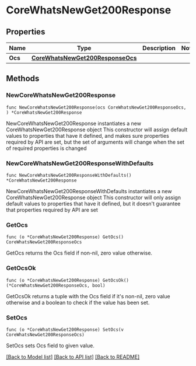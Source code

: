# CoreWhatsNewGet200Response

## Properties

Name | Type | Description | Notes
------------ | ------------- | ------------- | -------------
**Ocs** | [**CoreWhatsNewGet200ResponseOcs**](CoreWhatsNewGet200ResponseOcs.md) |  | 

## Methods

### NewCoreWhatsNewGet200Response

`func NewCoreWhatsNewGet200Response(ocs CoreWhatsNewGet200ResponseOcs, ) *CoreWhatsNewGet200Response`

NewCoreWhatsNewGet200Response instantiates a new CoreWhatsNewGet200Response object
This constructor will assign default values to properties that have it defined,
and makes sure properties required by API are set, but the set of arguments
will change when the set of required properties is changed

### NewCoreWhatsNewGet200ResponseWithDefaults

`func NewCoreWhatsNewGet200ResponseWithDefaults() *CoreWhatsNewGet200Response`

NewCoreWhatsNewGet200ResponseWithDefaults instantiates a new CoreWhatsNewGet200Response object
This constructor will only assign default values to properties that have it defined,
but it doesn't guarantee that properties required by API are set

### GetOcs

`func (o *CoreWhatsNewGet200Response) GetOcs() CoreWhatsNewGet200ResponseOcs`

GetOcs returns the Ocs field if non-nil, zero value otherwise.

### GetOcsOk

`func (o *CoreWhatsNewGet200Response) GetOcsOk() (*CoreWhatsNewGet200ResponseOcs, bool)`

GetOcsOk returns a tuple with the Ocs field if it's non-nil, zero value otherwise
and a boolean to check if the value has been set.

### SetOcs

`func (o *CoreWhatsNewGet200Response) SetOcs(v CoreWhatsNewGet200ResponseOcs)`

SetOcs sets Ocs field to given value.



[[Back to Model list]](../README.md#documentation-for-models) [[Back to API list]](../README.md#documentation-for-api-endpoints) [[Back to README]](../README.md)



